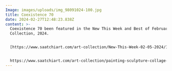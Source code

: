 ```yaml
---
Image: images/uploads/img_98091024-100.jpg
title: Coexistence 70
date: 2024-02-27T12:48:23.838Z
content: >-
  Coexistence 70 been featured in the New This Week and Best of February
  Collection, 2024.


  [https://www.saatchiart.com/​art-collection/New-This-Week-​02-05-2024/153961/786615/view](https://www.saatchiart.com/art-collection/New-This-Week-02-05-2024/153961/786615/view)


  https://www.saatchiart.com/art-collection/painting-sculpture-collage-photography-printmaking-mixed-media-drawing-digital/Best-of-February/153961/791911/view
---
```


